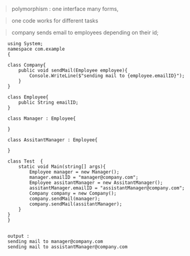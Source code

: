 > polymorphism : one interface many forms, 

> one code works for different tasks

> company sends email to employees depending on their id;

        using System;  
        namespace com.example  
        {                         

        class Company{
            public void sendMail(Employee employee){
                Console.WriteLine($"sending mail to {employee.emailID}");
            } 
        }

        class Employee{
            public String emailID;
        }
        
        class Manager : Employee{

        }
        
        class AssitantManager : Employee{

        }
        
        class Test  {                                                           
            static void Main(string[] args){ 
                Employee manager = new Manager();
                manager.emailID = "manager@company.com";
                Employee assitantManager = new AssitantManager();
                assitantManager.emailID = "assistantManager@company.com";
                Company company = new Company();
                company.sendMail(manager);
                company.sendMail(assitantManager);
            }     
        }  
        }  
        
        
        output : 
        sending mail to manager@company.com
        sending mail to assistantManager@company.com
